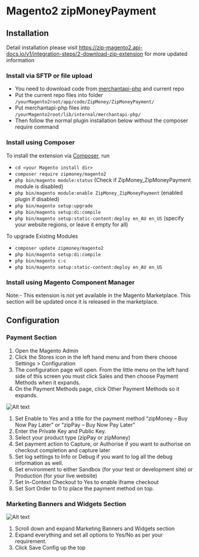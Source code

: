 # Magento2 zipMoneyPayment

## Installation

Detail installation please visit <https://zip-magento2.api-docs.io/v1/integration-steps/2-download-zip-extension> for more updated information

### Install via SFTP or file upload

- You need to download code from [merchantapi-php](https://github.com/zipMoney/merchantapi-php) and current repo
- Put the current repo files into folder `/yourMagento2root/app/code/ZipMoney/ZipMoneyPayment/`
- Put merchantapi-php files into `/yourMagento2root/lib/internal/merchantapi-php/`
- Then follow the normal plugin installation below without the composer require command

### Install using Composer

To install the extension via [Composer](http://getcomposer.org/), run

- `cd <your Magento install dir>`
- `composer require zipmoney/magento2`
- `php bin/magento module:status` (Check if ZipMoney_ZipMoneyPayment module is disabled)
- `php bin/magento module:enable ZipMoney_ZipMoneyPayment` (enabled plugin if disabled)
- `php bin/magento setup:upgrade`
- `php bin/magento setup:di:compile`
- `php bin/magento setup:static-content:deploy en_AU en_US` (specify your website regions, or leave it empty for all)

To upgrade Existing Modules

- `composer update zipmoney/magento2`
- `php bin/magento setup:di:compile`
- `php bin/magento c:c`
- `php bin/magento setup:static-content:deploy en_AU en_US`

### Install using Magento Component Manager

Note:- This extension is not yet available in the Magento Marketplace. This section will be updated once it is released in the marketplace.

## Configuration

### Payment Section

1. Open the Magento Admin
2. Click    the Stores  icon    in  the left    hand menu   and from    there   choose  Settings    >   Configuration
3. The  configuration   page    will    open.   From  the little  menu    on  the left    hand    side    of  this    screen  you must    click   Sales  and then
choose  Payment Methods when    it  expands.
4. On   the Payment Methods page,   click   Other   Payment Methods so  it  expands.

![Alt text](https://static.zipmoney.com.au/github-images/payment-section.png "Payment Section")

1. Set Enable  to  Yes and a   title   for the payment method  “zipMoney   – Buy   Now Pay Later”  or  “zipPay – Buy   Now Pay Later”
2. Enter the   Private Key and Public  Key.
3. Select   your    product type    (zipPay or  zipMoney)
4. Set  payment action  to  Capture, or  Authorise   if  you want    to  authorise   on  checkout    completion  and capture later
5. Set  log settings    to  Info or Debug if you want to log all the debug information as well.
6. Set  environment to  either  Sandbox (for    your    test    or  development site)   or  Production  (for    your    live    website)
7. Set  In-Context  Checkout    to  Yes to enable iframe checkout
8. Set  Sort    Order   to  0 to place the payment method on top.

### Marketing Banners and Widgets Section

![Alt text](https://static.zipmoney.com.au/github-images/marketing-section.png "Markting Banners and Widgets Section")

1. Scroll down  and expand  Marketing   Banners and Widgets section
2. Expand   everything  and set all options to Yes/No as per your requirement.
3. Click    Save    Config  up  the top